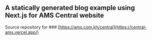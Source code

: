 ## A statically generated blog example using Next.js for AMS Central website
Source repository for ### [https://ams.com.kh/central](https://central-ams.vercel.app/)
